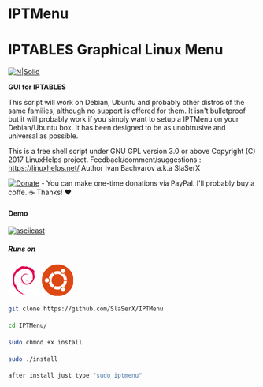 # IPTMenu
# IPTABLES Graphical Linux Menu

[![N|Solid](http://i68.tinypic.com/a1ohky.png)](https://linuxhelps.net)

<b>GUI for IPTABLES</b>

This script will work on Debian, Ubuntu and probably other distros
of the same families, although no support is offered for them. It isn't
bulletproof but it will probably work if you simply want to setup a IPTMenu on
your Debian/Ubuntu box. It has been designed to be as unobtrusive and
universal as possible.

This is a free shell script under GNU GPL version 3.0 or above
Copyright (C) 2017 LinuxHelps project.
Feedback/comment/suggestions : https://linuxhelps.net/
Author Ivan Bachvarov a.k.a SlaSerX

[![Donate](https://img.shields.io/badge/Donate-PayPal-blue.svg)](https://www.paypal.com/cgi-bin/webscr?cmd=_donations&business=slaserx@itbox.bg&item_name=LinuxHelps%20Support&currency_code=EUR) - You can make one-time donations via PayPal. I'll probably buy a coffe. :coffee:
Thanks! :heart:

#### Demo

[![asciicast](https://asciinema.org/a/cyK72fCIBQUdyt1mupbjhsRUK.svg)](https://asciinema.org/a/cyK72fCIBQUdyt1mupbjhsRUK)

##### Runs on
[![Debian](https://raw.githubusercontent.com/slaserx/icons/master/64x64/debian.png)](https://www.debian.org)
[![Ubuntu](https://raw.githubusercontent.com/slaserx/icons/master/64x64/ubuntu.png)](https://www.ubuntu.com)

```sh
git clone https://github.com/SlaSerX/IPTMenu

cd IPTMenu/

sudo chmod +x install

sudo ./install

after install just type "sudo iptmenu"

```





